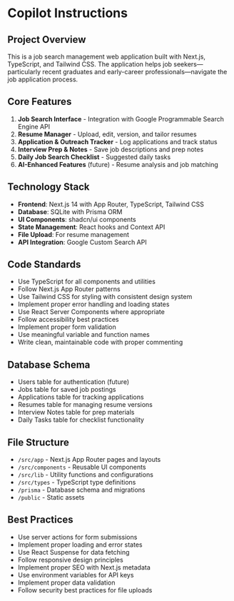 # Copilot Instructions

<!-- Use this file to provide workspace-specific custom instructions to Copilot. For more details, visit https://code.visualstudio.com/docs/copilot/copilot-customization#_use-a-githubcopilotinstructionsmd-file -->

## Project Overview
This is a job search management web application built with Next.js, TypeScript, and Tailwind CSS. The application helps job seekers—particularly recent graduates and early-career professionals—navigate the job application process.

## Core Features
1. **Job Search Interface** - Integration with Google Programmable Search Engine API
2. **Resume Manager** - Upload, edit, version, and tailor resumes
3. **Application & Outreach Tracker** - Log applications and track status
4. **Interview Prep & Notes** - Save job descriptions and prep notes
5. **Daily Job Search Checklist** - Suggested daily tasks
6. **AI-Enhanced Features** (future) - Resume analysis and job matching

## Technology Stack
- **Frontend**: Next.js 14 with App Router, TypeScript, Tailwind CSS
- **Database**: SQLite with Prisma ORM
- **UI Components**: shadcn/ui components
- **State Management**: React hooks and Context API
- **File Upload**: For resume management
- **API Integration**: Google Custom Search API

## Code Standards
- Use TypeScript for all components and utilities
- Follow Next.js App Router patterns
- Use Tailwind CSS for styling with consistent design system
- Implement proper error handling and loading states
- Use React Server Components where appropriate
- Follow accessibility best practices
- Implement proper form validation
- Use meaningful variable and function names
- Write clean, maintainable code with proper commenting

## Database Schema
- Users table for authentication (future)
- Jobs table for saved job postings
- Applications table for tracking applications
- Resumes table for managing resume versions
- Interview Notes table for prep materials
- Daily Tasks table for checklist functionality

## File Structure
- `/src/app` - Next.js App Router pages and layouts
- `/src/components` - Reusable UI components
- `/src/lib` - Utility functions and configurations
- `/src/types` - TypeScript type definitions
- `/prisma` - Database schema and migrations
- `/public` - Static assets

## Best Practices
- Use server actions for form submissions
- Implement proper loading and error states
- Use React Suspense for data fetching
- Follow responsive design principles
- Implement proper SEO with Next.js metadata
- Use environment variables for API keys
- Implement proper data validation
- Follow security best practices for file uploads
